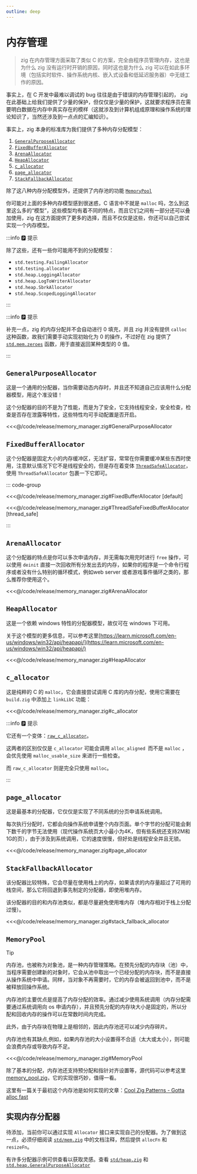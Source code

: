 ```yaml
---
outline: deep
---
```


# 内存管理

> zig 在内存管理方面采取了类似 C 的方案，完全由程序员管理内存，这也是为什么 zig 没有运行时开销的原因，同时这也是为什么 zig 可以在如此多环境（包括实时软件、操作系统内核、嵌入式设备和低延迟服务器）中无缝工作的原因。

事实上，在 C 开发中最难以调试的 bug 往往是由于错误的内存管理引起的， zig 在此基础上给我们提供了少量的保护，但仅仅是少量的保护，这就要求程序员在需要明白数据在内存中真实存在的模样（这就涉及到计算机组成原理和操作系统的理论知识了，当然还涉及到一点点的汇编知识）。

事实上，zig 本身的标准库为我们提供了多种内存分配模型：

1. [`GeneralPurposeAllocator`](https://ziglang.org/documentation/master/std/#std.heap.general_purpose_allocator.GeneralPurposeAllocator)
2. [`FixedBufferAllocator`](https://ziglang.org/documentation/master/std/#std.heap.FixedBufferAllocator)
3. [`ArenaAllocator`](https://ziglang.org/documentation/master/std/#std.heap.arena_allocator.ArenaAllocator)
4. [`HeapAllocator`](https://ziglang.org/documentation/master/std/#std.heap.HeapAllocator)
5. [`c_allocator`](https://ziglang.org/documentation/master/std/#std.heap.c_allocator)
6. [`page_allocator`](https://ziglang.org/documentation/master/std/#std.heap.page_allocator)
7. [`StackFallbackAllocator`](https://ziglang.org/documentation/master/std/#std.heap.StackFallbackAllocator)

除了这八种内存分配模型外，还提供了内存池的功能 [`MemoryPool`](https://ziglang.org/documentation/master/std/#std.heap.memory_pool.MemoryPool)

你可能对上面的多种内存模型感到很迷惑，C 语言中不就是 `malloc` 吗，怎么到这里这么多的“模型”，这些模型均有着不同的特点，而且它们之间有一部分还可以叠加使用，zig 在这方面提供了更多的选择，而且不仅仅是这些，你还可以自己尝试实现一个内存模型。

:::info 🅿️ 提示

除了这些，还有一些你可能用不到的分配模型：

-   `std.testing.FailingAllocator`
-   `std.testing.allocator`
-   `std.heap.LoggingAllocator`
-   `std.heap.LogToWriterAllocator`
-   `std.heap.SbrkAllocator`
-   `std.heap.ScopedLoggingAllocator`

:::

:::info 🅿️ 提示

补充一点，zig 的内存分配并不会自动进行 0 填充，并且 zig 并没有提供 `calloc` 这种函数，故我们需要手动实现初始化为 0 的操作，不过好在 zig 提供了 [`std.mem.zeroes`](https://ziglang.org/documentation/master/std/#std.mem.zeroes) 函数，用于直接返回某种类型的 0 值。

:::

## `GeneralPurposeAllocator`

这是一个通用的分配器，当你需要动态内存时，并且还不知道自己应该用什么分配器模型，用这个准没错！

这个分配器的目的不是为了性能，而是为了安全，它支持线程安全，安全检查，检查是否存在泄露等特性，这些特性均可手动配置是否开启。

<<<@/code/release/memory_manager.zig#GeneralPurposeAllocator

## `FixedBufferAllocator`

这个分配器是固定大小的内存缓冲区，无法扩容，常常在你需要缓冲某些东西时使用，注意默认情况下它不是线程安全的，但是存在着变体 [`ThreadSafeAllocator`](https://ziglang.org/documentation/master/std/#A;std:heap.ThreadSafeAllocator)，使用 `ThreadSafeAllocator` 包裹一下它即可。

::: code-group

<<<@/code/release/memory_manager.zig#FixedBufferAllocator [default]

<<<@/code/release/memory_manager.zig#ThreadSafeFixedBufferAllocator [thread_safe]

:::

## `ArenaAllocator`

这个分配器的特点是你可以多次申请内存，并无需每次用完时进行 `free` 操作，可以使用 `deinit` 直接一次回收所有分发出去的内存，如果你的程序是一个命令行程序或者没有什么特别的循环模式，例如web server 或者游戏事件循环之类的，那么推荐你使用这个。

<<<@/code/release/memory_manager.zig#ArenaAllocator

## `HeapAllocator`

这是一个依赖 windows 特性的分配器模型，故仅可在 windows 下可用。

关于这个模型的更多信息，可以参考这里[https://learn.microsoft.com/en-us/windows/win32/api/heapapi/](https://learn.microsoft.com/en-us/windows/win32/api/heapapi/)

<<<@/code/release/memory_manager.zig#HeapAllocator

## `c_allocator`

这是纯粹的 C 的 `malloc`，它会直接尝试调用 C 库的内存分配，使用它需要在 `build.zig` 中添加上 `linkLibC` 功能：

<<<@/code/release/memory_manager.zig#c_allocator

:::info 🅿️ 提示

它还有一个变体：[`raw_c_allocator`](https://ziglang.org/documentation/master/std/#std.heap.raw_c_allocator)。

这两者的区别仅仅是 `c_allocator` 可能会调用 `alloc_aligned `而不是 `malloc` ，会优先使用 `malloc_usable_size` 来进行一些检查。

而 `raw_c_allocator` 则是完全只使用 `malloc`。

:::

## `page_allocator`

这是最基本的分配器，它仅仅是实现了不同系统的分页申请系统调用。

每次执行分配时，它都会向操作系统申请整个内存页面。单个字节的分配可能会剩下数千的字节无法使用（现代操作系统页大小最小为4K，但有些系统还支持2M和1G的页），由于涉及到系统调用，它的速度很慢，但好处是线程安全并且无锁。

<<<@/code/release/memory_manager.zig#page_allocator

## `StackFallbackAllocator`

该分配器比较特殊，它会尽量在使用栈上的内存，如果请求的内存量超过了可用的栈空间，那么它将回退到事先制定的分配器，即使用堆内存。

该分配器的目的和内存池类似，都是尽量避免使用堆内存（堆内存相对于栈上分配过慢）。

<<<@/code/release/memory_manager.zig#stack_fallback_allocator

## `MemoryPool`

> [!TIP]
> 内存池，也被称为对象池，是一种内存管理策略。在预先分配的内存块（池）中，当程序需要创建新的对象时，它会从池中取出一个已经分配的内存块，而不是直接从操作系统中申请。同样，当对象不再需要时，它的内存会被返回到池中，而不是被释放回操作系统。
>
> 内存池的主要优点是提高了内存分配的效率。通过减少使用系统调用（内存分配需要通过系统调用向 os 申请内存），并且预先分配的内存块大小是固定的，所以分配和回收内存的操作可以在常数时间内完成。
>
> 此外，由于内存块在物理上是相邻的，因此内存池还可以减少内存碎片。
>
> 内存池也有其缺点,例如，如果内存池的大小设置得不合适（太大或太小），则可能会浪费内存或导致内存不足。

<<<@/code/release/memory_manager.zig#MemoryPool

除了基本的分配，内存池还支持预分配和指针对齐设置等，源代码可以参考这里[memory_pool.zig](https://github.com/ziglang/zig/blob/master/lib/std/heap/memory_pool.zig)，它的实现很巧妙，值得一看。

这里有一篇关于最初这个内存池是如何实现的文章：[Cool Zig Patterns - Gotta alloc fast](https://zig.news/xq/cool-zig-patterns-gotta-alloc-fast-23h)

## 实现内存分配器

待添加，当前你可以通过实现 `Allocator` 接口来实现自己的分配器。为了做到这一点，必须仔细阅读 [`std/mem.zig`](https://github.com/ziglang/zig/blob/master/lib/std/mem.zig) 中的文档注释，然后提供 `allocFn` 和 `resizeFn`。

有许多分配器示例可供查看以获取灵感。查看 [`std/heap.zig`](https://github.com/ziglang/zig/blob/master/lib/std/heap.zig) 和 [`std.heap.GeneralPurposeAllocator`](https://github.com/ziglang/zig/blob/master/lib/std/heap/general_purpose_allocator.zig)
